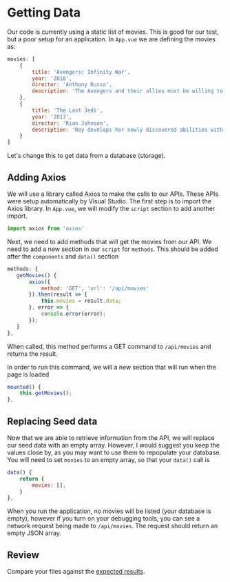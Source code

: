 # Getting Data
Our code is currently using a static list of movies.  This is good for our test, but a poor setup for an application.
In `App.vue` we are defining the movies as:
```javascript
movies: [
	{
		title: 'Avengers: Infinity War',
		year: '2018',
		director: 'Anthony Russo',
		description: 'The Avengers and their allies must be willing to sacrifice all in an attempt to defeat the powerful Thanos before his blitz of devastation and ruin puts an end to the universe.'
	},
	{
		title: 'The Last Jedi',
		year: '2017',
		director: 'Rian Johnson',
		description: 'Rey develops her newly discovered abilities with the guidance of Luke Skywalker, who is unsettled by the strength of her powers. Meanwhile, the Resistance prepares for battle with the First Order.'
	}
]
```

Let's change this to get data from a database (storage).

## Adding Axios
We will use a library called Axios to make the calls to our APIs.  These APIs were setup automatically by Visual Studio.
The first step is to import the Axios library.  In `App.vue`, we will modify the `script` section to add another import.
```javascript
import axios from 'axios'
```

Next, we need to add methods that will get the movies from our API.  We need to add a new section in our `script` for `methods`.  This should be added after the `components` and `data()` section
 ```javascript
methods: {
	getMovies() {
		axios({
			method: 'GET', 'url': '/api/movies'
		}).then(result => {
			this.movies = result.data;
		}, error => {
			console.error(error);
		});
	}
},
```
When called, this method performs a GET command to `/api/movies` and returns the result.

In order to run this command, we will a new section that will run when the page is loaded
```javascript
mounted() {
	this.getMovies();
},
```
## Replacing Seed data 
Now that we are able to retrieve information from the API, we will replace our seed data with an empty array.
However, I would suggest you keep the values close by, as you may want to use them to repopulate your database.
You will need to set `movies` to an empty array, so that your `data()` call is
```javascript
data() {
	return {
		movies: [],
	}
},
```

When you run the application, no movies will be listed (your database is empty), however if you turn on your debugging tools, you can see a network request being made to `/api/movies`. 
The request should return an empty JSON array.

## Review
Compare your files against the [expected results](review/GettingData.md).